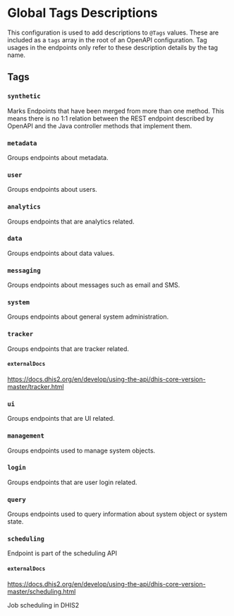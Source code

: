 # Global Tags Descriptions

This configuration is used to add descriptions to `@Tags` values.
These are included as a `tags` array in the root of an OpenAPI configuration.
Tag usages in the endpoints only refer to these description details by the tag name.

## Tags

### `synthetic`

Marks Endpoints that have been merged from more than one method.
This means there is no 1:1 relation between the REST endpoint described by OpenAPI
and the Java controller methods that implement them.

### `metadata`

Groups endpoints about metadata.

### `user`

Groups endpoints about users.

### `analytics`

Groups endpoints that are analytics related.

### `data`

Groups endpoints about data values.

### `messaging`

Groups endpoints about messages such as email and SMS.

### `system`

Groups endpoints about general system administration.

### `tracker`

Groups endpoints that are tracker related.

#### `externalDocs`

https://docs.dhis2.org/en/develop/using-the-api/dhis-core-version-master/tracker.html

### `ui`

Groups endpoints that are UI related.

### `management`

Groups endpoints used to manage system objects.

### `login`

Groups endpoints that are user login related.

### `query`

Groups endpoints used to query information about system object or system state.

### `scheduling`

Endpoint is part of the scheduling API

#### `externalDocs`

https://docs.dhis2.org/en/develop/using-the-api/dhis-core-version-master/scheduling.html

Job scheduling in DHIS2